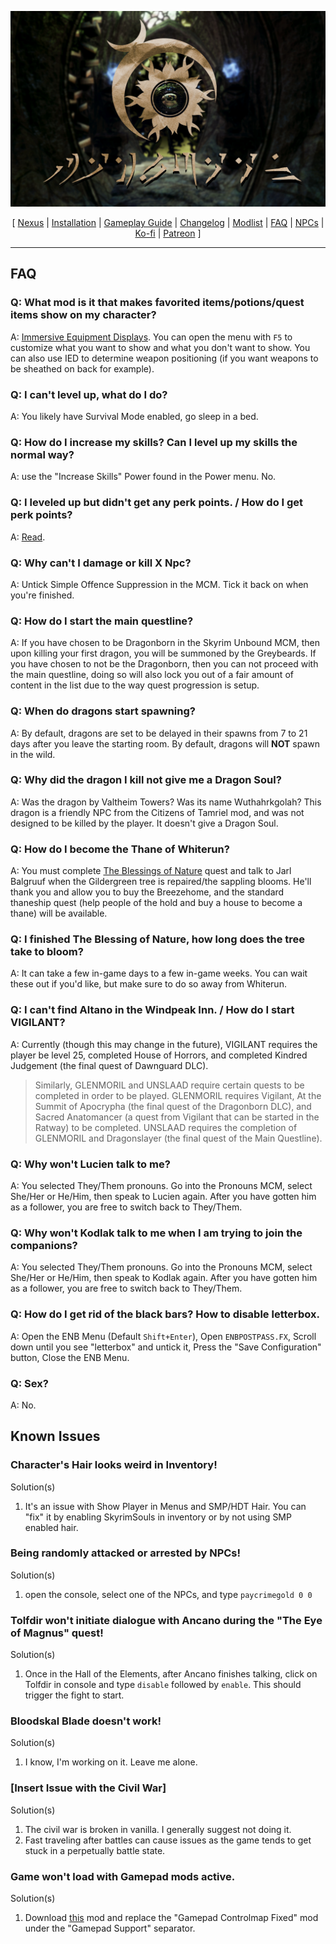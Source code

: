 ![](https://raw.githubusercontent.com/Oghma-Infinium/Fahluaan/main/images/Banner.webp)

<p align="center">
  [ <a href="https://www.nexusmods.com/skyrimspecialedition/mods/87820">Nexus</a> |
  <a href="https://github.com/Oghma-Infinium/Fahluaan/blob/main/README.md">Installation</a> |
  <a href="https://github.com/Oghma-Infinium/Fahluaan/blob/main/GAMEPLAY.md">Gameplay Guide</a> |
  <a href="https://github.com/Oghma-Infinium/Fahluaan/blob/main/CHANGELOG.md">Changelog</a> |
  <a href="https://loadorderlibrary.com/lists/fahluaan">Modlist</a> |
  <a href="https://github.com/Oghma-Infinium/Fahluaan/blob/main/Documentation/FAQ.md">FAQ</a> |
  <a href="https://github.com/Oghma-Infinium/Fahluaan/blob/main/Documentation/NPCs.md">NPCs</a> |
  <a href="https://ko-fi.com/aljoxo">Ko-fi</a> | 
  <a href="patreon.com/aljoxo">Patreon</a> ]
</p>

---

## FAQ

### Q: What mod is it that makes favorited items/potions/quest items show on my character?
A: [Immersive Equipment Displays](https://www.nexusmods.com/skyrimspecialedition/mods/62001). You can open the menu with `F5` to customize what you want to show and what you don't want to show. You can also use IED to determine weapon positioning (if you want weapons to be sheathed on back for example).

### Q: I can't level up, what do I do?  
A: You likely have Survival Mode enabled, go sleep in a bed.

### Q: How do I increase my skills? Can I level up my skills the normal way?
A: use the "Increase Skills" Power found in the Power menu. No.

### Q: I leveled up but didn't get any perk points. / How do I get perk points?
A: [Read](https://github.com/aljoxo/Fahluaan/blob/main/GAMEPLAY.md).

### Q: Why can't I damage or kill X Npc?
A: Untick Simple Offence Suppression in the MCM. Tick it back on when you're finished.

### Q: How do I start the main questline?  
A: If you have chosen to be Dragonborn in the Skyrim Unbound MCM, then upon killing your first dragon, you will be summoned by the Greybeards. If you have chosen to not be the Dragonborn, then you can not proceed with the main questline, doing so will also lock you out of a fair amount of content in the list due to the way quest progression is setup.

### Q: When do dragons start spawning?  
A: By default, dragons are set to be delayed in their spawns from 7 to 21 days after you leave the starting room. By default, dragons will **NOT** spawn in the wild.

### Q: Why did the dragon I kill not give me a Dragon Soul?
A: Was the dragon by Valtheim Towers? Was its name Wuthahrkgolah? This dragon is a friendly NPC from the Citizens of Tamriel mod, and was not designed to be killed by the player. It doesn't give a Dragon Soul.

### Q: How do I become the Thane of Whiterun?   
A: You must complete [The Blessings of Nature](https://en.uesp.net/wiki/Skyrim:The_Blessings_of_Nature) quest and talk to Jarl Balgruuf when the Gildergreen tree is repaired/the sappling blooms. He'll thank you and allow you to buy the Breezehome, and the standard thaneship quest (help people of the hold and buy a house to become a thane) will be available.

### Q: I finished The Blessing of Nature, how long does the tree take to bloom?
A: It can take a few in-game days to a few in-game weeks. You can wait these out if you'd like, but make sure to do so away from Whiterun.

### Q: I can't find Altano in the Windpeak Inn. / How do I start VIGILANT?  
A: Currently (though this may change in the future), VIGILANT requires the player be level 25, completed House of Horrors, and completed Kindred Judgement (the final quest of Dawnguard DLC). 
> Similarly, GLENMORIL and UNSLAAD require certain quests to be completed in order to be played. GLENMORIL requires Vigilant, At the Summit of Apocrypha (the final quest of the Dragonborn DLC), and Sacred Anatomancer (a quest from Vigilant that can be started in the Ratway) to be completed. 
> UNSLAAD requires the completion of GLENMORIL and Dragonslayer (the final quest of the Main Questline).

### Q: Why won't Lucien talk to me?
A: You selected They/Them pronouns. Go into the Pronouns MCM, select She/Her or He/Him, then speak to Lucien again. After you have gotten him as a follower, you are free to switch back to They/Them.

### Q: Why won't Kodlak talk to me when I am trying to join the companions?
A: You selected They/Them pronouns. Go into the Pronouns MCM, select She/Her or He/Him, then speak to Kodlak again. After you have gotten him as a follower, you are free to switch back to They/Them.

### Q: How do I get rid of the black bars? How to disable letterbox.
A: Open the ENB Menu (Default `Shift+Enter`), Open `ENBPOSTPASS.FX`, Scroll down until you see "letterbox" and untick it, Press the "Save Configuration" button, Close the ENB Menu.

### Q: Sex?
A: No.

## Known Issues

### Character's Hair looks weird in Inventory!
Solution(s)
 1. It's an issue with Show Player in Menus and SMP/HDT Hair. You can "fix" it by enabling SkyrimSouls in inventory or by not using SMP enabled hair.

### Being randomly attacked or arrested by NPCs!
Solution(s)
 1. open the console, select one of the NPCs, and type `paycrimegold 0 0`

### Tolfdir won't initiate dialogue with Ancano during the "The Eye of Magnus" quest!
Solution(s)
 1. Once in the Hall of the Elements, after Ancano finishes talking, click on Tolfdir in console and type `disable` followed by `enable`. This should trigger the fight to start.

### Bloodskal Blade doesn't work!
Solution(s)
 1. I know, I'm working on it. Leave me alone.

### [Insert Issue with the Civil War]
Solution(s)
 1. The civil war is broken in vanilla. I generally suggest not doing it.
 2. Fast traveling after battles can cause issues as the game tends to get stuck in a perpetually battle state.

### Game won't load with Gamepad mods active.
Solution(s)
 1. Download [this](https://www.nexusmods.com/Core/Libs/Common/Widgets/DownloadPopUp?id=376519&nmm=1&game_id=1704) mod and replace the "Gamepad Controlmap Fixed" mod under the "Gamepad Support" separator.